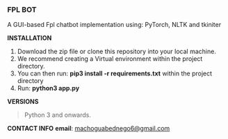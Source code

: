 ### FPL BOT
A GUI-based Fpl chatbot implementation using: PyTorch, NLTK and tkiniter

**INSTALLATION**
1. Download the zip file or clone this repository into your local machine.
2. We recommend creating a Virtual environment within the project directory. 
3. You can then run: __pip3 install -r requirements.txt__ within the project directory
4. Run: **python3 app.py**

**VERSIONS**
>Python 3 and onwards.

**CONTACT INFO**
__email__: machoguabednego6@gmail.com
